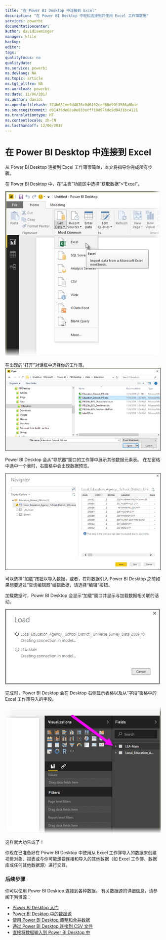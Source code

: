 ```yaml
---
title: "在 Power BI Desktop 中连接到 Excel"
description: "在 Power BI Desktop 中轻松连接到并使用 Excel 工作簿数据"
services: powerbi
documentationcenter: 
author: davidiseminger
manager: kfile
backup: 
editor: 
tags: 
qualityfocus: no
qualitydate: 
ms.service: powerbi
ms.devlang: NA
ms.topic: article
ms.tgt_pltfrm: NA
ms.workload: powerbi
ms.date: 12/06/2017
ms.author: davidi
ms.openlocfilehash: 374b051ee9d4076c0d6162ced60d99f3586a0bde
ms.sourcegitcommit: d91436de68a0e833ecff18d976de9d9431bc4121
ms.translationtype: HT
ms.contentlocale: zh-CN
ms.lasthandoff: 12/06/2017
---
```

# <a name="connect-to-excel-in-power-bi-desktop"></a>在 Power BI Desktop 中连接到 Excel
从 Power BI Desktop 连接到 Excel 工作簿很简单，本文将指导你完成所有步骤。

在 Power BI Desktop 中，在“主页”功能区中选择“获取数据”>“Excel”。

![](media/desktop-connect-excel/connect_to_excel_1.png)

在出现的“打开”对话框中选择你的工作簿。
![](media/desktop-connect-excel/connect_to_excel_2.png)

Power BI Desktop 会从“导航器”窗口的工作簿中展示其他数据元素表。 在左窗格中选中一个表时，右窗格中会出现数据预览。

![](media/desktop-connect-excel/connect_to_excel_3.png)

可以选择“加载”按钮以导入数据，或者，在将数据引入 Power BI Desktop 之前如果想要通过“查询编辑器”编辑数据，请选择“编辑”按钮。

加载数据时，Power BI Desktop 会显示“加载”窗口并显示与加载数据相关联的活动。  

![](media/desktop-connect-excel/connect_to_excel_4.png)

完成时，Power BI Desktop 会在 Desktop 右侧显示表格以及从“字段”窗格中的 Excel 工作簿导入的字段。

![](media/desktop-connect-excel/connect_to_excel_5.png)

这样就大功告成了！

你现在已准备好在 Power BI Desktop 中使用从 Excel 工作簿导入的数据来创建视觉对象、报表或与你可能想要连接和导入的其他数据（如 Excel 工作簿、数据库或任何其他数据源）进行交互。

### <a name="next-steps"></a>后续步骤
你可以使用 Power BI Desktop 连接到各种数据。 有关数据源的详细信息，请参阅下列资源：

* [Power BI Desktop 入门](desktop-getting-started.md)
* [Power BI Desktop 中的数据源](desktop-data-sources.md)
* [使用 Power BI Desktop 调整和合并数据](desktop-shape-and-combine-data.md)
* [通过 Power BI Desktop 连接到 CSV 文件](desktop-connect-csv.md)   
* [直接将数据输入到 Power BI Desktop 中](desktop-enter-data-directly-into-desktop.md)   

